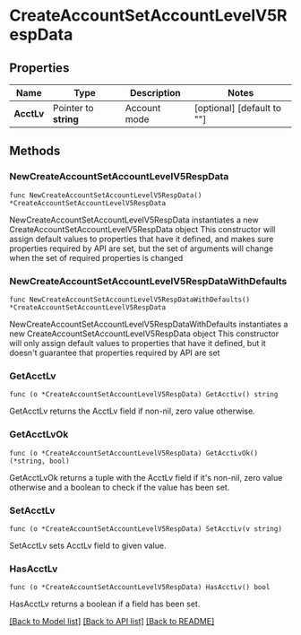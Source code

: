 # CreateAccountSetAccountLevelV5RespData

## Properties

Name | Type | Description | Notes
------------ | ------------- | ------------- | -------------
**AcctLv** | Pointer to **string** | Account mode | [optional] [default to ""]

## Methods

### NewCreateAccountSetAccountLevelV5RespData

`func NewCreateAccountSetAccountLevelV5RespData() *CreateAccountSetAccountLevelV5RespData`

NewCreateAccountSetAccountLevelV5RespData instantiates a new CreateAccountSetAccountLevelV5RespData object
This constructor will assign default values to properties that have it defined,
and makes sure properties required by API are set, but the set of arguments
will change when the set of required properties is changed

### NewCreateAccountSetAccountLevelV5RespDataWithDefaults

`func NewCreateAccountSetAccountLevelV5RespDataWithDefaults() *CreateAccountSetAccountLevelV5RespData`

NewCreateAccountSetAccountLevelV5RespDataWithDefaults instantiates a new CreateAccountSetAccountLevelV5RespData object
This constructor will only assign default values to properties that have it defined,
but it doesn't guarantee that properties required by API are set

### GetAcctLv

`func (o *CreateAccountSetAccountLevelV5RespData) GetAcctLv() string`

GetAcctLv returns the AcctLv field if non-nil, zero value otherwise.

### GetAcctLvOk

`func (o *CreateAccountSetAccountLevelV5RespData) GetAcctLvOk() (*string, bool)`

GetAcctLvOk returns a tuple with the AcctLv field if it's non-nil, zero value otherwise
and a boolean to check if the value has been set.

### SetAcctLv

`func (o *CreateAccountSetAccountLevelV5RespData) SetAcctLv(v string)`

SetAcctLv sets AcctLv field to given value.

### HasAcctLv

`func (o *CreateAccountSetAccountLevelV5RespData) HasAcctLv() bool`

HasAcctLv returns a boolean if a field has been set.


[[Back to Model list]](../README.md#documentation-for-models) [[Back to API list]](../README.md#documentation-for-api-endpoints) [[Back to README]](../README.md)


